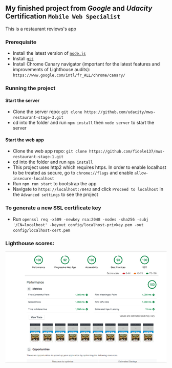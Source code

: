 ## My finished project from _Google_ and _Udacity_ Certification `Mobile Web Specialist`

This is a restaurant reviews's app

### Prerequisite

- Install the latest version of [`node.js`](https://nodejs.org/)
- Install [`git`](https://git-scm.com/)
- Install Chrome Canary navigator (important for the latest features and improvements of Lighthouse audits): `https://www.google.com/intl/fr_ALL/chrome/canary/`

### Running the project

#### Start the server

- Clone the server repo: `git clone https://github.com/udacity/mws-restaurant-stage-3.git`
- cd into the folder and run `npm install` then `node server` to start the server

#### Start the web app

- Clone the web app repo: `git clone https://github.com/fidele137/mws-restaurant-stage-1.git`
- cd into the folder and run `npm install`
- This project uses http2 which requires https. In order to enable localhost to be treated as secure, go to `chrome://flags` and enable `allow-insecure-localhost`
- Run `npm run start` to bootstrap the app
- Navigate to `https://localhost:/8443` and click `Proceed to localhost` in the `Advanced settings` to see the project

### To generate a new SSL certificate key

- Run `openssl req -x509 -newkey rsa:2048 -nodes -sha256 -subj '/CN=localhost' -keyout config/localhost-privkey.pem -out config/localhost-cert.pem`

### Lighthouse scores:

![Lighthouse audit screenshot](lighthouse_audit.png)
